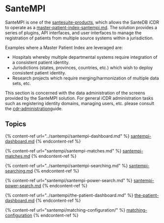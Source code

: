 # SanteMPI

SanteMPI is one of the [santesuite-products](../product-overview/santesuite-products/ "mention"), which allows the SanteDB iCDR to operate as a [master-patient-index-santempi.md](../product-overview/santesuite-products/master-patient-index-santempi.md "mention"). The solution provides a series of plugins, API interfaces, and user interfaces to manage the registration of patients from multiple source systems within a jurisdiction.&#x20;

Examples where a Master Patient Index are leveraged are:

* Hospitals whereby multiple departmental systems require integration of a consistent patient identity.
* Jurisdictions (states, provinces, countries, etc.) which wish to deploy consistent patient identity.&#x20;
* Research projects which require merging/harmonization of multiple data sets, etc.

This section is concerned with the data administration of the screens provided by the SanteMPI solution. For general iCDR administration tasks such as registering identity domains, managing users, etc. please consult the [cdr-administration](../operations/cdr-administration/ "mention")guide.

## Topics

{% content-ref url="../santempi/santempi-dashboard.md" %}
[santempi-dashboard.md](../santempi/santempi-dashboard.md)
{% endcontent-ref %}

{% content-ref url="santempi/santempi-matches.md" %}
[santempi-matches.md](santempi/santempi-matches.md)
{% endcontent-ref %}

{% content-ref url="../santempi/santempi-searching.md" %}
[santempi-searching.md](../santempi/santempi-searching.md)
{% endcontent-ref %}

{% content-ref url="santempi/santempi-power-search.md" %}
[santempi-power-search.md](santempi/santempi-power-search.md)
{% endcontent-ref %}

{% content-ref url="../santempi/the-patient-dashboard.md" %}
[the-patient-dashboard.md](../santempi/the-patient-dashboard.md)
{% endcontent-ref %}

{% content-ref url="santempi/matching-configuration/" %}
[matching-configuration](santempi/matching-configuration/)
{% endcontent-ref %}
